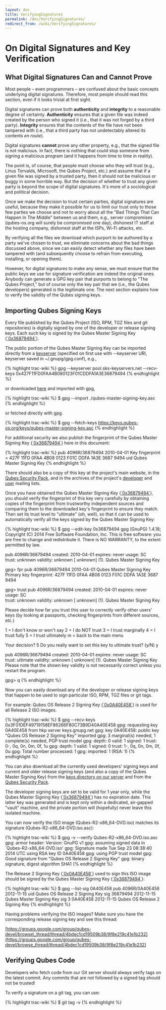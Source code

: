 ```yaml
---
layout: doc
title: VerifyingSignatures
permalink: /doc/VerifyingSignatures/
redirect_from: /wiki/VerifyingSignatures/
---
```


On Digital Signatures and Key Verification
==========================================

What Digital Signatures Can and Cannot Prove
--------------------------------------------

Most people – even programmers – are confused about the basic concepts underlying digital signatures. Therefore, most people should read this section, even if it looks trivial at first sight.

Digital signatures can prove both **authenticity** and **integrity** to a reasonable degree of certainty. **Authenticity** ensures that a given file was indeed created by the person who signed it (i.e., that it was not forged by a third party). **Integrity** ensures that the contents of the file have not been tampered with (i.e., that a third party has not undetectably altered its contents *en route*).

Digital signatures **cannot** prove any other property, e.g., that the signed file is not malicious. In fact, there is nothing that could stop someone from signing a malicious program (and it happens from time to time in reality).

The point is, of course, that people must choose who they will trust (e.g., Linus Torvalds, Microsoft, the Qubes Project, etc.) and assume that if a given file was signed by a trusted party, then it should not be malicious or buggy in some horrible way. But the decision of whether to trust any given party is beyond the scope of digital signatures. It's more of a sociological and political decision.

Once we make the decision to trust certain parties, digital signatures are useful, because they make it possible for us to limit our trust only to those few parties we choose and not to worry about all the "Bad Things That Can Happen In The Middle" between us and them, e.g., server compromises (qubes-os.org will surely be compromised one day), dishonest IT staff at the hosting company, dishonest staff at the ISPs, Wi-Fi attacks, etc.

By verifying all the files we download which purport to be authored by a party we've chosen to trust, we eliminate concerns about the bad things discussed above, since we can easily detect whether any files have been tampered with (and subsequently choose to refrain from executing, installing, or opening them).

However, for digital signatures to make any sense, we must ensure that the public keys we use for signature verification are indeed the original ones. Anybody can generate a GPG key pair that purports to belong to "The Qubes Project," but of course only the key pair that we (i.e., the Qubes developers) generated is the legitimate one. The next section explains how to verify the validity of the Qubes signing keys.

Importing Qubes Signing Keys
----------------------------

Every file published by the Qubes Project (ISO, RPM, TGZ files and git repositories) is digitally signed by one of the developer or release signing keys. Each such key is signed by the Qubes Master Signing Key ([\`0x36879494\`](https://keys.qubes-os.org/keys/qubes-master-signing-key.asc)).

The public portion of the Qubes Master Signing Key can be imported directly from a [ keyserver](https://en.wikipedia.org/wiki/Key_server_%28cryptographic%29#Keyserver_examples) (specified on first use with --keyserver URI, keyserver saved in \~/.gnupg/gpg.conf), e.g.,

{% highlight trac-wiki %}
gpg --keyserver pool.sks-keyservers.net --recv-keys 0x427F11FD0FAA4B080123F01CDDFA1A3E36879494
{% endhighlight %}

or downloaded [here](https://keys.qubes-os.org/keys/qubes-master-signing-key.asc) and imported with gpg,

{% highlight trac-wiki %}
$ gpg --import ./qubes-master-signing-key.asc 
{% endhighlight %}

or fetched directly with gpg.

{% highlight trac-wiki %}
$ gpg --fetch-keys https://keys.qubes-os.org/keys/qubes-master-signing-key.asc
{% endhighlight %}

For additional security we also publish the fingerprint of the Qubes Master Signing Key ([\`0x36879494\`](https://keys.qubes-os.org/keys/qubes-master-signing-key.asc)) here in this document:

{% highlight trac-wiki %}
pub   4096R/36879494 2010-04-01
      Key fingerprint = 427F 11FD 0FAA 4B08 0123  F01C DDFA 1A3E 3687 9494
uid   Qubes Master Signing Key
{% endhighlight %}

There should also be a copy of this key at the project's main website, in the [Qubes Security Pack](/wiki/SecurityPack), and in the archives of the project's [developer](https://groups.google.com/forum/#!msg/qubes-devel/RqR9WPxICwg/kaQwknZPDHkJ) and [user](https://groups.google.com/d/msg/qubes-users/CLnB5uFu_YQ/ZjObBpz0S9UJ) mailing lists.

Once you have obtained the Qubes Master Signing Key ([\`0x36879494\`](https://keys.qubes-os.org/keys/qubes-master-signing-key.asc)), you should verify the fingerprint of this key very carefully by obtaining copies of the fingerprint from trustworthy independent sources and comparing them to the downloaded key's fingerprint to ensure they match. Then set its trust level to "ultimate" (oh, well), so that it can be used to automatically verify all the keys signed by the Qubes Master Signing Key:

{% highlight trac-wiki %}
$ gpg --edit-key 0x36879494
gpg (GnuPG) 1.4.18; Copyright (C) 2014 Free Software Foundation, Inc.
This is free software: you are free to change and redistribute it.
There is NO WARRANTY, to the extent permitted by law.


pub  4096R/36879494  created: 2010-04-01  expires: never       usage: SC  
                     trust: unknown       validity: unknown
[ unknown] (1). Qubes Master Signing Key

gpg> fpr
pub   4096R/36879494 2010-04-01 Qubes Master Signing Key
 Primary key fingerprint: 427F 11FD 0FAA 4B08 0123  F01C DDFA 1A3E 3687 9494

gpg> trust
pub  4096R/36879494  created: 2010-04-01  expires: never       usage: SC  
                     trust: unknown       validity: unknown
[ unknown] (1). Qubes Master Signing Key

Please decide how far you trust this user to correctly verify other users' keys
(by looking at passports, checking fingerprints from different sources, etc.)

  1 = I don't know or won't say
  2 = I do NOT trust
  3 = I trust marginally
  4 = I trust fully
  5 = I trust ultimately
  m = back to the main menu

Your decision? 5
Do you really want to set this key to ultimate trust? (y/N) y

pub  4096R/36879494  created: 2010-04-01  expires: never       usage: SC  
                     trust: ultimate      validity: unknown
[ unknown] (1). Qubes Master Signing Key
Please note that the shown key validity is not necessarily correct
unless you restart the program.

gpg> q
{% endhighlight %}

Now you can easily download any of the developer or release signing keys that happen to be used to sign particular ISO, RPM, TGZ files or git tags.

For example: Qubes OS Release 2 Signing Key ([\`0x0A40E458\`](https://keys.qubes-os.org/keys/qubes-release-2-signing-key.asc)) is used for all Release 2 ISO images.

{% highlight trac-wiki %}
$ gpg --recv-keys 0x3F01DEF49719158EF86266F80C73B9D40A40E458
gpg: requesting key 0A40E458 from hkp server keys.gnupg.net
gpg: key 0A40E458: public key "Qubes OS Release 2 Signing Key" imported
gpg: 3 marginal(s) needed, 1 complete(s) needed, PGP trust model
gpg: depth: 0  valid:   1  signed:   1  trust: 0-, 0q, 0n, 0m, 0f, 1u
gpg: depth: 1  valid:   1  signed:   0  trust: 1-, 0q, 0n, 0m, 0f, 0u
gpg: Total number processed: 1
gpg:               imported: 1  (RSA: 1)
{% endhighlight %}

You can also download all the currently used developers' signing keys and current and older release signing keys (and also a copy of the Qubes Master Signing Key) from the [keys directory on our server](https://keys.qubes-os.org/keys/) and from the [Qubes Security Pack](/wiki/SecurityPack).

The developer signing keys are set to be valid for 1 year only, while the Qubes Master Signing Key ([\`0x36879494\`](https://keys.qubes-os.org/keys/qubes-master-signing-key.asc)) has no expiration date. This latter key was generated and is kept only within a dedicated, air-gapped "vault" machine, and the private portion will (hopefully) never leave this isolated machine.

You can now verify the ISO image (Qubes-R2-x86\_64-DVD.iso) matches its signature (Qubes-R2-x86\_64-DVD.iso.asc):

{% highlight trac-wiki %}
$ gpg -v --verify Qubes-R2-x86_64-DVD.iso.asc
gpg: armor header: Version: GnuPG v1
gpg: assuming signed data in `Qubes-R2-x86_64-DVD.iso'
gpg: Signature made Tue Sep 23 08:38:40 2014 UTC using RSA key ID 0A40E458
gpg: using PGP trust model
gpg: Good signature from "Qubes OS Release 2 Signing Key"
gpg: binary signature, digest algorithm SHA1
{% endhighlight %}

The Release 2 Signing Key ([\`0x0A40E458\`](https://keys.qubes-os.org/keys/qubes-release-2-signing-key.asc)) used to sign this ISO image should be signed by the Qubes Master Signing Key ([\`0x36879494\`](https://keys.qubes-os.org/keys/qubes-master-signing-key.asc)):

{% highlight trac-wiki %}
$ gpg --list-sig 0A40E458
pub   4096R/0A40E458 2012-11-15
uid                  Qubes OS Release 2 Signing Key
sig          36879494 2012-11-15  Qubes Master Signing Key
sig 3        0A40E458 2012-11-15  Qubes OS Release 2 Signing Key
{% endhighlight %}

Having problems verifying the ISO images? Make sure you have the corresponding release signing key and see this thread:

[https://groups.google.com/group/qubes-devel/browse\_thread/thread/4bdec1cd19509b38/9f8e219c41e1b232](https://groups.google.com/group/qubes-devel/browse_thread/thread/4bdec1cd19509b38/9f8e219c41e1b232)

Verifying Qubes Code
--------------------

Developers who fetch code from our Git server should always verify tags on the latest commit. Any commits that are not followed by a signed tag should not be trusted!

To verify a signature on a git tag, you can use:

{% highlight trac-wiki %}
$ git tag -v <tag name>
{% endhighlight %}
